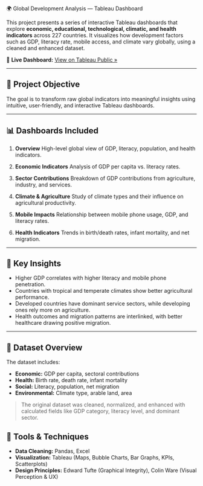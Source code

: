 🌍 Global Development Analysis — Tableau Dashboard

This project presents a series of interactive Tableau dashboards that explore **economic, educational, technological, climatic, and health indicators** across 227 countries. It visualizes how development factors such as GDP, literacy rate, mobile access, and climate vary globally, using a cleaned and enhanced dataset.

🔗 **Live Dashboard:** [View on Tableau Public »](https://public.tableau.com/views/InfoVizualisation-Group-5/D1-Overview)

---

## 📌 Project Objective

The goal is to transform raw global indicators into meaningful insights using intuitive, user-friendly, and interactive Tableau dashboards.

---

## 📊 Dashboards Included

1. **Overview**
   High-level global view of GDP, literacy, population, and health indicators.

2. **Economic Indicators**
   Analysis of GDP per capita vs. literacy rates.

3. **Sector Contributions**
   Breakdown of GDP contributions from agriculture, industry, and services.

4. **Climate & Agriculture**
   Study of climate types and their influence on agricultural productivity.

5. **Mobile Impacts**
   Relationship between mobile phone usage, GDP, and literacy rates.

6. **Health Indicators**
   Trends in birth/death rates, infant mortality, and net migration.

---

## 🧠 Key Insights

* Higher GDP correlates with higher literacy and mobile phone penetration.
* Countries with tropical and temperate climates show better agricultural performance.
* Developed countries have dominant service sectors, while developing ones rely more on agriculture.
* Health outcomes and migration patterns are interlinked, with better healthcare drawing positive migration.

---

## 📁 Dataset Overview

The dataset includes:

* **Economic:** GDP per capita, sectoral contributions
* **Health:** Birth rate, death rate, infant mortality
* **Social:** Literacy, population, net migration
* **Environmental:** Climate type, arable land, area

> The original dataset was cleaned, normalized, and enhanced with calculated fields like GDP category, literacy level, and dominant sector.



## 🧰 Tools & Techniques

* **Data Cleaning:** Pandas, Excel
* **Visualization:** Tableau (Maps, Bubble Charts, Bar Graphs, KPIs, Scatterplots)
* **Design Principles:** Edward Tufte (Graphical Integrity), Colin Ware (Visual Perception & UX)


